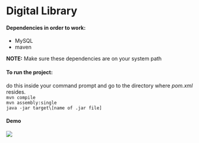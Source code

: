 
# Digital Library

#### Dependencies in order to work:
 
- MySQL
- maven

**NOTE:** Make sure these dependencies are on your system path

#### To run the project:

do this inside your command prompt and go to the directory where *pom.xml* resides.  
`mvn compile`  
`mvn assembly:single`  
`java -jar target\[name of .jar file]`

#### Demo

![](https://github.com/dkeithdj/digitallib/blob/main/demo/demoDigitalLibrary.gif)
